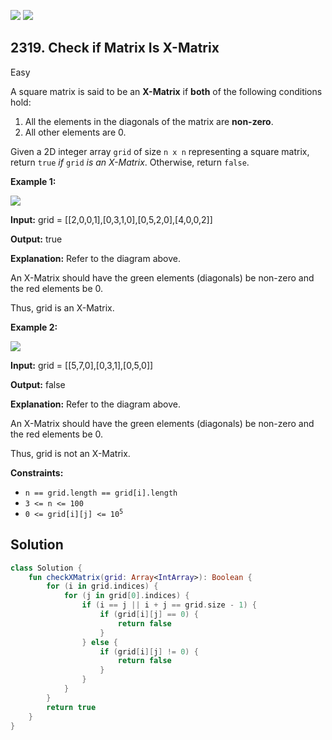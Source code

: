 [![](https://img.shields.io/github/stars/javadev/LeetCode-in-Kotlin?label=Stars&style=flat-square)](https://github.com/javadev/LeetCode-in-Kotlin)
[![](https://img.shields.io/github/forks/javadev/LeetCode-in-Kotlin?label=Fork%20me%20on%20GitHub%20&style=flat-square)](https://github.com/javadev/LeetCode-in-Kotlin/fork)

## 2319\. Check if Matrix Is X-Matrix

Easy

A square matrix is said to be an **X-Matrix** if **both** of the following conditions hold:

1.  All the elements in the diagonals of the matrix are **non-zero**.
2.  All other elements are 0.

Given a 2D integer array `grid` of size `n x n` representing a square matrix, return `true` _if_ `grid` _is an X-Matrix_. Otherwise, return `false`.

**Example 1:**

![](https://assets.leetcode.com/uploads/2022/05/03/ex1.jpg)

**Input:** grid = \[\[2,0,0,1],[0,3,1,0],[0,5,2,0],[4,0,0,2]]

**Output:** true

**Explanation:** Refer to the diagram above.

An X-Matrix should have the green elements (diagonals) be non-zero and the red elements be 0.

Thus, grid is an X-Matrix.

**Example 2:**

![](https://assets.leetcode.com/uploads/2022/05/03/ex2.jpg)

**Input:** grid = \[\[5,7,0],[0,3,1],[0,5,0]]

**Output:** false

**Explanation:** Refer to the diagram above.

An X-Matrix should have the green elements (diagonals) be non-zero and the red elements be 0.

Thus, grid is not an X-Matrix.

**Constraints:**

*   `n == grid.length == grid[i].length`
*   `3 <= n <= 100`
*   <code>0 <= grid[i][j] <= 10<sup>5</sup></code>

## Solution

```kotlin
class Solution {
    fun checkXMatrix(grid: Array<IntArray>): Boolean {
        for (i in grid.indices) {
            for (j in grid[0].indices) {
                if (i == j || i + j == grid.size - 1) {
                    if (grid[i][j] == 0) {
                        return false
                    }
                } else {
                    if (grid[i][j] != 0) {
                        return false
                    }
                }
            }
        }
        return true
    }
}
```